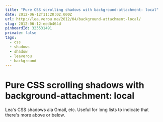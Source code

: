 ```yaml
---
title: "Pure CSS scrolling shadows with background-attachment: local"
date: 2012-06-12T11:20:02.000Z
url: http://lea.verou.me/2012/04/background-attachment-local/
slug: 2012-06-12-eedb464d
pinboardId: 323531491
private: false
tags:
  - css
  - shadows
  - shadow
  - leaverou
  - background
---
```


# Pure CSS scrolling shadows with background-attachment: local

Lea's CSS shadows ala Gmail, etc. Useful for long lists to indicate that there's more above or below.
